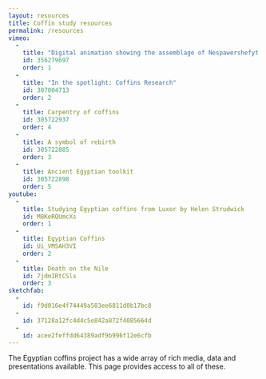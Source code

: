 ```yaml
---
layout: resources
title: Coffin study resources
permalink: /resources
vimeo:
  -
    title: "Digital animation showing the assemblage of Nespawershefyt's inner coffin box"
    id: 356279697
    order: 1
  -
    title: "In the spotlight: Coffins Research"
    id: 307004713
    order: 2
  -
    title: Carpentry of coffins
    id: 305722937
    order: 4
  -
    title: A symbol of rebirth
    id: 305722885
    order: 3
  -
    title: Ancient Egyptian toolkit
    id: 305722898
    order: 5
youtube:
  -
    title: Studying Egyptian coffins from Luxor by Helen Strudwick
    id: M8KeRQUmcXs
    order: 1
  -
    title: Egyptian Coffins
    id: Ui_VMSAH3VI
    order: 2
  -
    title: Death on the Nile
    id: 7jdmIRtCSls
    order: 3
sketchfab:
  -
    id: f9d016e4f74449a583ee6811d0b17bc8
  -
    id: 37128a12fc4d4c5e842a872f4085664d
  -
    id: acee2feffdd64389adf9b996f12e6cfb
---
```


The Egyptian coffins project has a wide array of rich media, data and presentations available. This
page provides access to all of these.
